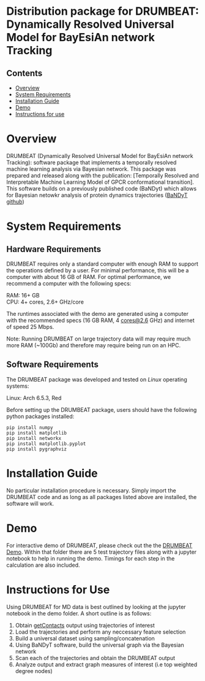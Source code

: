 # Distribution package for DRUMBEAT: Dynamically Resolved Universal Model for BayEsiAn network Tracking 



## Contents

- [Overview](#overview)
- [System Requirements](#system-requirements)
- [Installation Guide](#installation-guide)
- [Demo](#demo)
- [Instructions for use](#instructions-for-use)

# Overview

DRUMBEAT (Dynamically Resolved Universal Model for BayEsiAn network Tracking): software package that implements a temporally resolved machine learning analysis via Bayesian network. This package was prepared and released along with the publication: [Temporally Resolved and Interpretable Machine Learning Model of GPCR conformational transition]. This software builds on a previously published code (BaNDyt) which allows for Bayesian netowkr analysis of protein dynamics trajectories ([BaNDyT github](https://github.com/bandyt-group/bandyt))

# System Requirements

## Hardware Requirements

DRUMBEAT requires only a standard computer with enough RAM to support the operations defined by a user. For minimal performance, this will be a computer with about 16 GB of RAM. For optimal performance, we recommend a computer with the following specs:

RAM: 16+ GB  
CPU: 4+ cores, 2.6+ GHz/core

The runtimes associated with the demo are generated using a computer with the recommended specs (16 GB RAM, 4 cores@2.6 GHz) and internet of speed 25 Mbps.

Note: Running DRUMBEAT on large trajectory data will may require much more RAM (~100Gb) and therefore may require being run on an HPC.

## Software Requirements

The DRUMBEAT package was developed and tested on *Linux* operating systems:

Linux: Arch 6.5.3, Red 


Before setting up the DRUMBEAT  package, users should have the following python packages installed:

```
pip install numpy
pip install matplotlib
pip install networkx
pip install matplotlib.pyplot
pip install pygraphviz
```


# Installation Guide

No particular installation procedure is necessary. Simply import the DRUMBEAT code and as long as all packages listed above are installed, the software will work.

# Demo

For interactive demo of DRUMBEAT, please check out the the [DRUMBEAT Demo](https://github.com/bandyt-group/drumbeat/tree/main/drumbeat_demo). Within that folder there are 5 test trajectory files along with a jupyter notebook to help in running the demo. Timings for each step in the calculation are also included. 

# Instructions for Use 

Using DRUMBEAT for MD data is best outlined by looking at the jupyter notebook in the demo folder. A short outline is as follows:

1. Obtain [getContacts](https://github.com/getcontacts/getcontacts) output using trajectories of interest
2. Load the trajectories and perform any neccessary feature selection
3. Build a universal dataset using sampling/concatenation
4. Using BaNDyT software, build the universal graph via the Bayesian network
5. Scan each of the trajectories and obtain the DRUMBEAT output
6. Analyze output and extract graph measures of interest (i.e top weighted degree nodes)
